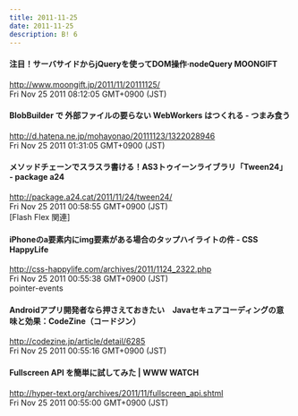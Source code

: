```yaml
---
title: 2011-11-25
date: 2011-11-25
description: B! 6
---
```


#### 注目！サーバサイドからjQueryを使ってDOM操作·nodeQuery MOONGIFT
http://www.moongift.jp/2011/11/20111125/<br>
Fri Nov 25 2011 08:12:05 GMT+0900 (JST)<br>


####  BlobBuilder で 外部ファイルの要らない WebWorkers はつくれる - つまみ食う
http://d.hatena.ne.jp/mohayonao/20111123/1322028946<br>
Fri Nov 25 2011 01:31:05 GMT+0900 (JST)<br>


####   メソッドチェーンでスラスラ書ける！AS3トゥイーンライブラリ「Tween24」 - package a24
http://package.a24.cat/2011/11/24/tween24/<br>
Fri Nov 25 2011 00:58:55 GMT+0900 (JST)<br>
[Flash Flex 関連]


#### iPhoneのa要素内にimg要素がある場合のタップハイライトの件 - CSS HappyLife
http://css-happylife.com/archives/2011/1124_2322.php<br>
Fri Nov 25 2011 00:55:38 GMT+0900 (JST)<br>
pointer-events


#### Androidアプリ開発者なら押さえておきたい　Javaセキュアコーディングの意味と効果：CodeZine（コードジン）
http://codezine.jp/article/detail/6285<br>
Fri Nov 25 2011 00:55:16 GMT+0900 (JST)<br>


#### Fullscreen API を簡単に試してみた | WWW WATCH
http://hyper-text.org/archives/2011/11/fullscreen_api.shtml<br>
Fri Nov 25 2011 00:55:00 GMT+0900 (JST)<br>


